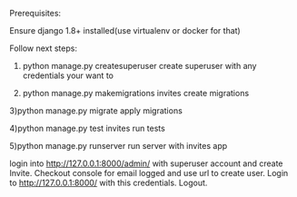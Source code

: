 Prerequisites:

Ensure django 1.8+ installed(use virtualenv or docker for that)

Follow next steps:

1) python manage.py createsuperuser
create superuser with any credentials your want to

2) python manage.py makemigrations invites
create migrations

3)python manage.py migrate
apply migrations

4)python manage.py test invites
run tests

5)python manage.py runserver
run server with invites app

login into http://127.0.0.1:8000/admin/ with superuser account and create Invite.
Checkout console for email logged and use url to create user. Login to http://127.0.0.1:8000/ with this credentials.
Logout.
